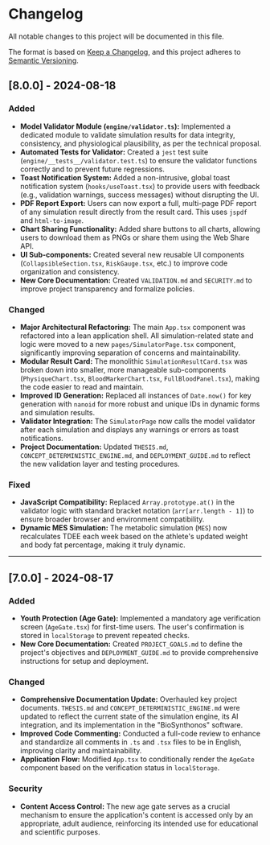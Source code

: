 # Changelog

All notable changes to this project will be documented in this file.

The format is based on [Keep a Changelog](https://keepachangelog.com/en/1.0.0/),
and this project adheres to [Semantic Versioning](https://semver.org/spec/v2.0.0.html).

## [8.0.0] - 2024-08-18

### Added
- **Model Validator Module (`engine/validator.ts`):** Implemented a dedicated module to validate simulation results for data integrity, consistency, and physiological plausibility, as per the technical proposal.
- **Automated Tests for Validator:** Created a `jest` test suite (`engine/__tests__/validator.test.ts`) to ensure the validator functions correctly and to prevent future regressions.
- **Toast Notification System:** Added a non-intrusive, global toast notification system (`hooks/useToast.tsx`) to provide users with feedback (e.g., validation warnings, success messages) without disrupting the UI.
- **PDF Report Export:** Users can now export a full, multi-page PDF report of any simulation result directly from the result card. This uses `jspdf` and `html-to-image`.
- **Chart Sharing Functionality:** Added share buttons to all charts, allowing users to download them as PNGs or share them using the Web Share API.
- **UI Sub-components:** Created several new reusable UI components (`CollapsibleSection.tsx`, `RiskGauge.tsx`, etc.) to improve code organization and consistency.
- **New Core Documentation:** Created `VALIDATION.md` and `SECURITY.md` to improve project transparency and formalize policies.

### Changed
- **Major Architectural Refactoring:** The main `App.tsx` component was refactored into a lean application shell. All simulation-related state and logic were moved to a new `pages/SimulatorPage.tsx` component, significantly improving separation of concerns and maintainability.
- **Modular Result Card:** The monolithic `SimulationResultCard.tsx` was broken down into smaller, more manageable sub-components (`PhysiqueChart.tsx`, `BloodMarkerChart.tsx`, `FullBloodPanel.tsx`), making the code easier to read and maintain.
- **Improved ID Generation:** Replaced all instances of `Date.now()` for key generation with `nanoid` for more robust and unique IDs in dynamic forms and simulation results.
- **Validator Integration:** The `SimulatorPage` now calls the model validator after each simulation and displays any warnings or errors as toast notifications.
- **Project Documentation:** Updated `THESIS.md`, `CONCEPT_DETERMINISTIC_ENGINE.md`, and `DEPLOYMENT_GUIDE.md` to reflect the new validation layer and testing procedures.

### Fixed
- **JavaScript Compatibility:** Replaced `Array.prototype.at()` in the validator logic with standard bracket notation (`arr[arr.length - 1]`) to ensure broader browser and environment compatibility.
- **Dynamic MES Simulation:** The metabolic simulation (`MES`) now recalculates TDEE each week based on the athlete's updated weight and body fat percentage, making it truly dynamic.

---

## [7.0.0] - 2024-08-17

### Added
- **Youth Protection (Age Gate):** Implemented a mandatory age verification screen (`AgeGate.tsx`) for first-time users. The user's confirmation is stored in `localStorage` to prevent repeated checks.
- **New Core Documentation:** Created `PROJECT_GOALS.md` to define the project's objectives and `DEPLOYMENT_GUIDE.md` to provide comprehensive instructions for setup and deployment.

### Changed
- **Comprehensive Documentation Update:** Overhauled key project documents. `THESIS.md` and `CONCEPT_DETERMINISTIC_ENGINE.md` were updated to reflect the current state of the simulation engine, its AI integration, and its implementation in the "BioSynthonos" software.
- **Improved Code Commenting:** Conducted a full-code review to enhance and standardize all comments in `.ts` and `.tsx` files to be in English, improving clarity and maintainability.
- **Application Flow:** Modified `App.tsx` to conditionally render the `AgeGate` component based on the verification status in `localStorage`.

### Security
- **Content Access Control:** The new age gate serves as a crucial mechanism to ensure the application's content is accessed only by an appropriate, adult audience, reinforcing its intended use for educational and scientific purposes.
